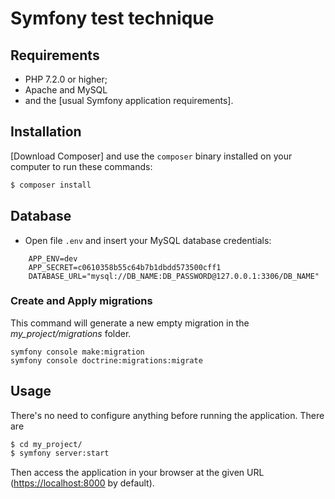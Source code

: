 Symfony test technique 
========================

Requirements
------------

* PHP 7.2.0 or higher;
* Apache and MySQL
* and the [usual Symfony application requirements].

Installation
------------
[Download Composer] and use the `composer` binary installed
on your computer to run these commands:

```bash
$ composer install
```
## Database
- Open file `.env` and insert your MySQL database credentials:
```
    APP_ENV=dev
    APP_SECRET=c0610358b55c64b7b1dbdd573500cff1
    DATABASE_URL="mysql://DB_NAME:DB_PASSWORD@127.0.0.1:3306/DB_NAME"
```

### Create and Apply migrations
This command will generate a new empty migration in the *my_project/migrations* folder.


```
symfony console make:migration
symfony console doctrine:migrations:migrate
```

Usage
-----
There's no need to configure anything before running the application. There are


```bash
$ cd my_project/
$ symfony server:start
```

Then access the application in your browser at the given URL (<https://localhost:8000> by default).

